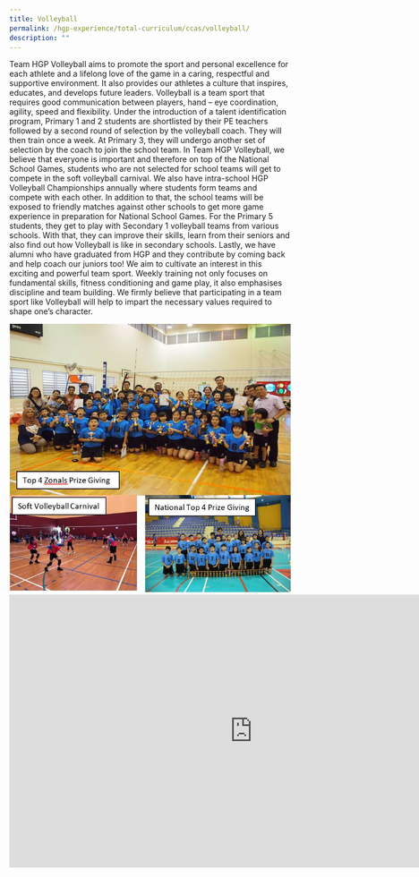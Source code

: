 ```yaml
---
title: Volleyball
permalink: /hgp-experience/total-curriculum/ccas/volleyball/
description: ""
---
```

<p>Team HGP Volleyball aims to promote the sport and personal excellence for each athlete and a lifelong love of the game in a caring, respectful and supportive environment. It also provides our athletes a culture that inspires, educates, and develops future leaders.&nbsp;Volleyball is a team sport that requires good communication between players, hand &ndash; eye coordination, agility, speed and flexibility. Under the introduction of a talent identification program, Primary 1 and 2 students are shortlisted by their PE teachers followed by a second round of selection by the volleyball coach. They will then train once a week. At Primary 3, they will undergo another set of selection by the coach to join the school team. In Team HGP Volleyball, we believe that everyone is important and therefore on top of the National School Games, students who are not selected for school teams will get to compete in the soft volleyball carnival. We also have intra-school HGP Volleyball Championships annually where students form teams and compete with each other. In addition to that, the school teams will be exposed to friendly matches against other schools to get more game experience in preparation for National School Games. For the Primary 5 students, they get to play with Secondary 1 volleyball teams from various schools. With that, they can improve their skills, learn from their seniors and also find out how Volleyball is like in secondary schools. Lastly, we have alumni who have graduated from HGP and they contribute by coming back and help coach our juniors too! We aim to cultivate an interest in this exciting and powerful team sport. Weekly training not only focuses on fundamental skills, fitness conditioning and game play, it also emphasises discipline and team building. We firmly believe that participating in a team sport like Volleyball will help to impart the necessary values required to shape one&rsquo;s character.</p>
<img src="/images/vb.jpg"><br>
<iframe width="868" height="488" src="https://www.youtube.com/embed/iRRnl7Bd0-g" title="Volleyball CCA Showcase" frameborder="0" allow="accelerometer; autoplay; clipboard-write; encrypted-media; gyroscope; picture-in-picture" allowfullscreen></iframe>